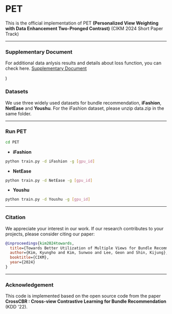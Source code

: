 # PET
This is the official implementation of PET **(Personalized View Weighting with Data Enhancement Two-Pronged Contrast)** 
(CIKM 2024 Short Paper Track) 

---
### Supplementary Document
For additional data anlysis results and details about loss function, you can check here.
[Supplementary Document](https://github.com/user-attachments/files/17536033/_CIKM24__Bundle_Recommendation__Online_Appendix_.pdf)

)


### Datasets
We use three widely used datasets for bundle recommendation, **iFashion**, **NetEase** and **Youshu**.
For the iFashion dataset, please unzip data.zip in the same folder.


---
### Run PET
```bash
cd PET
```
* **iFashion**
```bash
python train.py -d iFashion -g [gpu_id]
```
* **NetEase**
```bash
python train.py -d NetEase -g [gpu_id]
```
* **Youshu**
```bash
python train.py -d Youshu -g [gpu_id]   
```
---

### Citation
We appreciate your interest in our work. If our research contributes to your projects, please consider citing our paper:

```bibtex
@inproceedings{kim2024towards,
  title={Towards Better Utilization of Multiple Views for Bundle Recommendation},
  author={Kim, Kyungho and Kim, Sunwoo and Lee, Geon and Shin, Kijung},
  booktitle={CIKM},
  year={2024}
}
```
---
### Acknowledgement
This code is implemented based on the open source code from the paper **CrossCBR : Cross-view Contrastive Learning for Bundle Recommendation** (KDD '22).
